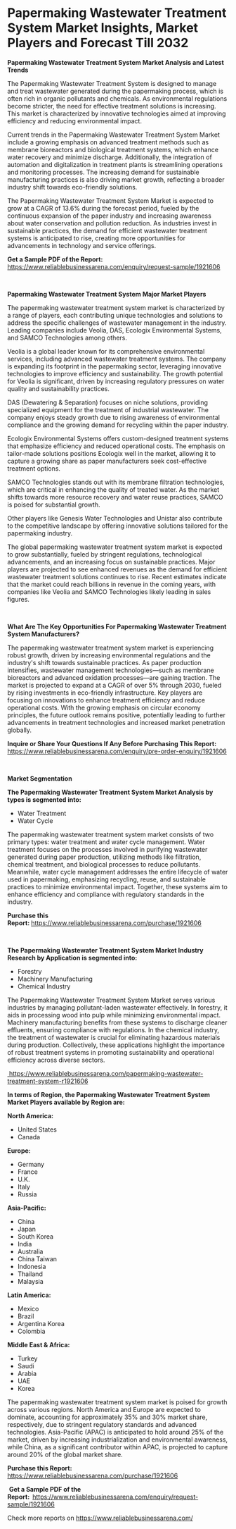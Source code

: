 <p><h1>Papermaking Wastewater Treatment System Market Insights, Market Players and Forecast Till 2032</h1></p><p><strong>Papermaking Wastewater Treatment System Market Analysis and Latest Trends</strong></p>
<p><p>The Papermaking Wastewater Treatment System is designed to manage and treat wastewater generated during the papermaking process, which is often rich in organic pollutants and chemicals. As environmental regulations become stricter, the need for effective treatment solutions is increasing. This market is characterized by innovative technologies aimed at improving efficiency and reducing environmental impact.</p><p>Current trends in the Papermaking Wastewater Treatment System Market include a growing emphasis on advanced treatment methods such as membrane bioreactors and biological treatment systems, which enhance water recovery and minimize discharge. Additionally, the integration of automation and digitalization in treatment plants is streamlining operations and monitoring processes. The increasing demand for sustainable manufacturing practices is also driving market growth, reflecting a broader industry shift towards eco-friendly solutions.</p><p>The Papermaking Wastewater Treatment System Market is expected to grow at a CAGR of 13.6% during the forecast period, fueled by the continuous expansion of the paper industry and increasing awareness about water conservation and pollution reduction. As industries invest in sustainable practices, the demand for efficient wastewater treatment systems is anticipated to rise, creating more opportunities for advancements in technology and service offerings.</p></p>
<p><strong>Get a Sample PDF of the Report:&nbsp;</strong> <a href="https://www.reliablebusinessarena.com/enquiry/request-sample/1921606?utm_campaign=2465&utm_medium=2&utm_source=Github&utm_content=ia&utm_term=01032025&utm_id=papermaking-wastewater-treatment-system">https://www.reliablebusinessarena.com/enquiry/request-sample/1921606</a></p>
<p>&nbsp;</p>
<p><strong>Papermaking Wastewater Treatment System Major Market Players</strong></p>
<p><p>The papermaking wastewater treatment system market is characterized by a range of players, each contributing unique technologies and solutions to address the specific challenges of wastewater management in the industry. Leading companies include Veolia, DAS, Ecologix Environmental Systems, and SAMCO Technologies among others.</p><p>Veolia is a global leader known for its comprehensive environmental services, including advanced wastewater treatment systems. The company is expanding its footprint in the papermaking sector, leveraging innovative technologies to improve efficiency and sustainability. The growth potential for Veolia is significant, driven by increasing regulatory pressures on water quality and sustainability practices.</p><p>DAS (Dewatering & Separation) focuses on niche solutions, providing specialized equipment for the treatment of industrial wastewater. The company enjoys steady growth due to rising awareness of environmental compliance and the growing demand for recycling within the paper industry.</p><p>Ecologix Environmental Systems offers custom-designed treatment systems that emphasize efficiency and reduced operational costs. The emphasis on tailor-made solutions positions Ecologix well in the market, allowing it to capture a growing share as paper manufacturers seek cost-effective treatment options.</p><p>SAMCO Technologies stands out with its membrane filtration technologies, which are critical in enhancing the quality of treated water. As the market shifts towards more resource recovery and water reuse practices, SAMCO is poised for substantial growth.</p><p>Other players like Genesis Water Technologies and Unistar also contribute to the competitive landscape by offering innovative solutions tailored for the papermaking industry.</p><p>The global papermaking wastewater treatment system market is expected to grow substantially, fueled by stringent regulations, technological advancements, and an increasing focus on sustainable practices. Major players are projected to see enhanced revenues as the demand for efficient wastewater treatment solutions continues to rise. Recent estimates indicate that the market could reach billions in revenue in the coming years, with companies like Veolia and SAMCO Technologies likely leading in sales figures.</p></p>
<p>&nbsp;</p>
<p><strong>What Are The Key Opportunities For Papermaking Wastewater Treatment System Manufacturers?</strong></p>
<p><p>The papermaking wastewater treatment system market is experiencing robust growth, driven by increasing environmental regulations and the industry's shift towards sustainable practices. As paper production intensifies, wastewater management technologies—such as membrane bioreactors and advanced oxidation processes—are gaining traction. The market is projected to expand at a CAGR of over 5% through 2030, fueled by rising investments in eco-friendly infrastructure. Key players are focusing on innovations to enhance treatment efficiency and reduce operational costs. With the growing emphasis on circular economy principles, the future outlook remains positive, potentially leading to further advancements in treatment technologies and increased market penetration globally.</p></p>
<p><strong>Inquire or Share Your Questions If Any Before Purchasing This Report:</strong> <a href="https://www.reliablebusinessarena.com/enquiry/pre-order-enquiry/1921606?utm_campaign=2465&utm_medium=2&utm_source=Github&utm_content=ia&utm_term=01032025&utm_id=papermaking-wastewater-treatment-system">https://www.reliablebusinessarena.com/enquiry/pre-order-enquiry/1921606</a></p>
<p>&nbsp;</p>
<p><strong>Market Segmentation</strong></p>
<p><strong>The Papermaking Wastewater Treatment System Market Analysis by types is segmented into:</strong></p>
<p><ul><li>Water Treatment</li><li>Water Cycle</li></ul></p>
<p><p>The papermaking wastewater treatment system market consists of two primary types: water treatment and water cycle management. Water treatment focuses on the processes involved in purifying wastewater generated during paper production, utilizing methods like filtration, chemical treatment, and biological processes to reduce pollutants. Meanwhile, water cycle management addresses the entire lifecycle of water used in papermaking, emphasizing recycling, reuse, and sustainable practices to minimize environmental impact. Together, these systems aim to enhance efficiency and compliance with regulatory standards in the industry.</p></p>
<p><strong>Purchase this Report:&nbsp;</strong><a href="https://www.reliablebusinessarena.com/purchase/1921606?utm_campaign=2465&utm_medium=2&utm_source=Github&utm_content=ia&utm_term=01032025&utm_id=papermaking-wastewater-treatment-system">https://www.reliablebusinessarena.com/purchase/1921606</a></p>
<p>&nbsp;</p>
<p><strong>The Papermaking Wastewater Treatment System Market Industry Research by Application is segmented into:</strong></p>
<p><ul><li>Forestry</li><li>Machinery Manufacturing</li><li>Chemical Industry</li></ul></p>
<p><p>The Papermaking Wastewater Treatment System Market serves various industries by managing pollutant-laden wastewater effectively. In forestry, it aids in processing wood into pulp while minimizing environmental impact. Machinery manufacturing benefits from these systems to discharge cleaner effluents, ensuring compliance with regulations. In the chemical industry, the treatment of wastewater is crucial for eliminating hazardous materials during production. Collectively, these applications highlight the importance of robust treatment systems in promoting sustainability and operational efficiency across diverse sectors.</p></p>
<p><a href="https://www.reliablebusinessarena.com/papermaking-wastewater-treatment-system-r1921606?utm_campaign=2465&utm_medium=2&utm_source=Github&utm_content=ia&utm_term=01032025&utm_id=papermaking-wastewater-treatment-system">&nbsp;https://www.reliablebusinessarena.com/papermaking-wastewater-treatment-system-r1921606</a></p>
<p><strong>In terms of Region, the Papermaking Wastewater Treatment System Market Players available by Region are:</strong></p>
<p>
    <p> <strong> North America: </strong>
        <ul>
            <li>United States</li>
            <li>Canada</li>
        </ul>
        </p> 
    <p> <strong> Europe: </strong>
        <ul>
            <li>Germany</li>
            <li>France</li>
            <li>U.K.</li>
            <li>Italy</li>
            <li>Russia</li>
        </ul>
        </p> 
    <p> <strong> Asia-Pacific: </strong>
        <ul>
            <li>China</li>
            <li>Japan</li>
            <li>South Korea</li>
            <li>India</li>
            <li>Australia</li>
            <li>China Taiwan</li>
            <li>Indonesia</li>
            <li>Thailand</li>
            <li>Malaysia</li>
        </ul>
        </p> 
    <p> <strong> Latin America: </strong>
        <ul>
            <li>Mexico</li>
            <li>Brazil</li>
            <li>Argentina Korea</li>
            <li>Colombia</li>
        </ul>
        </p> 
    <p> <strong> Middle East & Africa: </strong>
        <ul>
            <li>Turkey</li>
            <li>Saudi</li>
            <li>Arabia</li>
            <li>UAE</li>
            <li>Korea</li>
        </ul>
    </p>
    </p>
<p><p>The papermaking wastewater treatment system market is poised for growth across various regions. North America and Europe are expected to dominate, accounting for approximately 35% and 30% market share, respectively, due to stringent regulatory standards and advanced technologies. Asia-Pacific (APAC) is anticipated to hold around 25% of the market, driven by increasing industrialization and environmental awareness, while China, as a significant contributor within APAC, is projected to capture around 20% of the global market share.</p></p>
<p><strong>Purchase this Report: </strong><a href="https://www.reliablebusinessarena.com/purchase/1921606?utm_campaign=2465&utm_medium=2&utm_source=Github&utm_content=ia&utm_term=01032025&utm_id=papermaking-wastewater-treatment-system">https://www.reliablebusinessarena.com/purchase/1921606</a></p>
<p>&nbsp;<strong>Get a Sample PDF of the Report:&nbsp;&nbsp;</strong><a href="https://www.reliablebusinessarena.com/enquiry/request-sample/1921606?utm_campaign=2465&utm_medium=2&utm_source=Github&utm_content=ia&utm_term=01032025&utm_id=papermaking-wastewater-treatment-system">https://www.reliablebusinessarena.com/enquiry/request-sample/1921606</a></p>
<p><strong></strong></p>
<p>Check more reports on <a href="https://www.reliablebusinessarena.com/?utm_campaign=2465&utm_medium=2&utm_source=Github&utm_content=ia&utm_term=01032025&utm_id=papermaking-wastewater-treatment-system">https://www.reliablebusinessarena.com/</a></p>